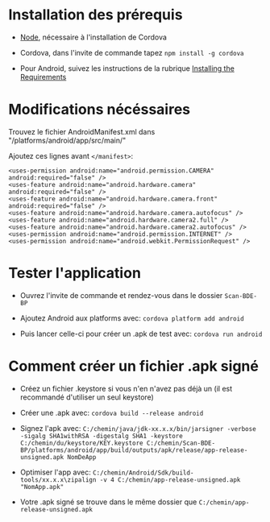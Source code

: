 
# Installation des prérequis

* [Node](https://nodejs.org/en/), nécessaire à l'installation de Cordova

* Cordova, dans l'invite de commande tapez `npm install -g cordova`

* Pour Android, suivez les instructions de la rubrique [Installing the Requirements](https://cordova.apache.org/docs/en/latest/guide/platforms/android/)

# Modifications nécéssaires

Trouvez le fichier AndroidManifest.xml dans "/platforms/android/app/src/main/"

Ajoutez ces lignes avant `</manifest>`:

    <uses-permission android:name="android.permission.CAMERA" android:required="false" />
    <uses-feature android:name="android.hardware.camera" android:required="false" />
    <uses-feature android:name="android.hardware.camera.front" android:required="false" />
    <uses-feature android:name="android.hardware.camera.autofocus" />
    <uses-feature android:name="android.hardware.camera2.full" />
    <uses-feature android:name="android.hardware.camera2.autofocus" />
    <uses-permission android:name="android.permission.INTERNET" />
    <uses-permission android:name="android.webkit.PermissionRequest" />

# Tester l'application

* Ouvrez l'invite de commande et rendez-vous dans le dossier `Scan-BDE-BP`

* Ajoutez Android aux platforms avec: `cordova platform add android`

* Puis lancer celle-ci pour créer un .apk de test avec: `cordova run android`

# Comment créer un fichier .apk signé

* Créez un fichier .keystore si vous n'en n'avez pas déjà un (il est recommandé d'utiliser un seul keystore)

* Créer une .apk avec: `cordova build --release android`

* Signez l'apk avec: `C:/chemin/java/jdk-xx.x.x/bin/jarsigner -verbose -sigalg SHA1withRSA -digestalg SHA1 -keystore C:/chemin/du/keystore/KEY.keystore C:/chemin/Scan-BDE-BP/platforms/android/app/build/outputs/apk/release/app-release-unsigned.apk NomDeApp`

* Optimiser l'app avec: `C:/chemin/Android/Sdk/build-tools/xx.x.x\zipalign -v 4 C:/chemin/app-release-unsigned.apk "NomApp.apk"`

* Votre .apk signé se trouve dans le même dossier que `C:/chemin/app-release-unsigned.apk`
